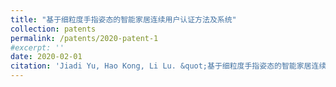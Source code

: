 ```yaml
---
title: "基于细粒度手指姿态的智能家居连续用户认证方法及系统"
collection: patents
permalink: /patents/2020-patent-1
#excerpt: ''
date: 2020-02-01
citation: 'Jiadi Yu, Hao Kong, Li Lu. &quot;基于细粒度手指姿态的智能家居连续用户认证方法及系统.&quot; <i>to appear</i>. 2020. P.R.China.'
---
```




